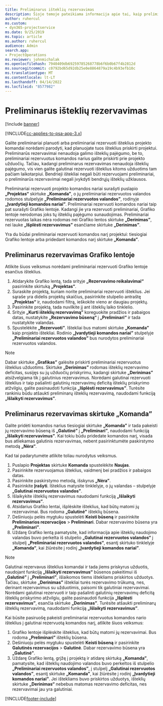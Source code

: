 ```yaml
---
title: Preliminarus išteklių rezervavimas
description: Šioje temoje pateikiama informacija apie tai, kaip preliminariai planuoti arba preliminariai rezervuoti projekto komandos narius.
author: ruhercul
ms.custom:
- dyn365-projectservice
ms.date: 9/25/2019
ms.topic: article
ms.author: ruhercul
audience: Admin
search.app:
- ProjectOperations
ms.reviewer: johnmichalak
ms.openlocfilehash: 7940409db69259785268778b6f6b0b67f4b2812d
ms.sourcegitcommit: c0792bd65d92db25e0e8864879a19c4b93efb10c
ms.translationtype: MT
ms.contentlocale: lt-LT
ms.lasthandoff: 04/14/2022
ms.locfileid: "8577982"
---
```

# <a name="soft-book-a-resource"></a>Preliminarus išteklių rezervavimas

[!include [banner](../includes/psa-now-project-operations.md)]

[!INCLUDE[cc-applies-to-psa-app-3.x](../includes/cc-applies-to-psa-app-3x.md)]

Galite preliminariai planuoti arba preliminariai rezervuoti išteklius projekto komandai norėdami parodyti, kad planuojate tuos išteklius priskirti projektui. Preliminarūs rezervavimai nenaudoja galimo išteklių pajėgumo, be to, preliminariai rezervuotus komandos narius galite priskirti prie projekto užduočių. Tačiau, kadangi preliminarus rezervavimas nenaudoja išteklių pajėgumo, vis vien galite galutinai rezervuoti išteklius kitoms užduotims tam pačiam laikotarpiui. Bendrieji ištekliai negali būti rezervuojami preliminariai, o preliminarūs rezervavimai negali įvykdyti bendrųjų išteklių užklausos.

Preliminariai rezervuoti projekto komandos nariai surašyti puslapio **„Projektas“** skirtuke **„Komanda”**, o jų preliminariai rezervuotos valandos rodomos stulpelyje **„Preliminariai rezervuotos valandos”**, rodinyje **„Įvardytieji komandos nariai”**. Preliminariai rezervuoti komandos nariai taip pat surašyti Grafiko lentoje. Kadangi jie yra rezervuoti preliminariai, Grafiko lentoje nerodomas joks tų išteklių pajėgumo sunaudojimas. Preliminariai rezervuotas laikas nėra rodomas nei Grafiko lentos skirtuke **„Derinimas”**, nei lauke **„Išplėsti rezervavimus”** esančiame skirtuke **„Derinimas”**. 

Yra du būdai preliminariai rezervuoti komandos narį projektui: tiesiogiai Grafiko lentoje arba pridedant komandos narį skirtuke **„Komanda”**. 

## <a name="soft-book-from-the-schedule-board"></a>Preliminarus rezervavimas Grafiko lentoje
Atlikite šiuos veiksmus norėdami preliminariai rezervuoti Grafiko lentoje esančius išteklius. 

1. Atidarykite Grafiko lentą, tada srityje **„Rezervavimo reikalavimai“** pasirinkite skirtuką **„Projektas“**.
2. Suraskite projektą, kuriam norite preliminariai rezervuoti išteklius. Jei sąraše yra didelis projektų skaičius, pasirinkite stulpelio antraštę **„Projektas“** ir, naudodami filtrą, ieškokite vieno ar daugiau projektų.
3. Pasirinkite projektą, tada nuvilkite jį ant išteklių laiko tinklelio.
5. Srityje **„Kurti išteklių rezervavimą”** koreguokite pradžios ir pabaigos datas, nustatykite **„Rezervavimo būseną“** į **„Preliminari“** ir tada nustatykite valandas. 
6. Spustelėkite **„Rezervuoti”**. Ištekliai bus matomi skirtuke **„Komanda”** kaip projekto ištekliai. Rodinio **„Įvardytieji komandos nariai”** stulpelyje **„Preliminariai rezervuotos valandos”** bus nurodytos preliminariai rezervuotos valandos.

> [!NOTE]
> Dabar skirtuke **„Grafikas”** galėsite priskirti preliminariai rezervuotus išteklius užduotims. Skirtuke **„Derinimas”** rodomas išteklių rezervavimo deficitas, susijęs su jų užduočių priskyrimu, kadangi skirtuke **„Derinimas”** atsižvelgiama tik į galutinius rezervavimus. Norėdami galutinai rezervuoti išteklius ir taip pašalinti galutinių rezervavimų deficitą išteklių priskyrimo atžvilgiu, galite pasinaudoti funkcija **„Išplėsti rezervavimus”**. Turėsite rankiniu būdu atšaukti preliminarų išteklių rezervavimą, naudodami funkciją **„Išlaikyti rezervavimus”**.

## <a name="soft-book-on-the-team-tab"></a>Preliminarus rezervavimas skirtuke „Komanda”

Galite pridėti komandos narius tiesiogiai skirtuke **„Komanda”** ir tada pakeisti jų rezervavimo būseną iš **„Galutinė”** į **„Preliminari”**, naudodami funkciją **„Išlaikyti rezervavimus”**. Kai tokiu būdu pridedate komandos narį, visada bus atliekamas galutinis rezervavimas, nebent pasirinktumėte paskirstymo metodą **„Nėra“**.

Kad tai padarytumėte atlikite toliau nurodytus veiksmus.

1. Puslapio **Projektas** skirtuke **Komanda** spustelėkite **Naujas**.
2. Pasirinkite rezervuojamus išteklius, vaidmenį bei pradžios ir pabaigos datas.
3. Pasirinkite paskirstymo metodą, išskyrus **„Nėra”**.
4. Pasirinkite **Įrašyti**. Išteklius matysite tinklelyje, o jų valandas – stulpelyje **„Galutinai rezervuotos valandos”**.
5. Išlaikykite išteklių rezervavimus naudodami funkciją **„Išlaikyti rezervavimus“**.
6. Atsidarius Grafiko lentai, išplėskite išteklius, kad būtų matomi jų rezervavimai. Bus rodoma **„Galutinė”** išteklių būsena.
7. Dešiniuoju pelės mygtuku spustelėti **Keisti būseną** ir pasirinkite **Preliminarios rezervacijos** \> **Preliminari**. Dabar rezervavimo būsena yra **„Preliminari”**.
8. Uždarę Grafiko lentą pamatysite, kad informacija apie išteklių naudojimo valandas buvo perkelta iš stulpelio **„Galutinai rezervuotos valandos“** į stulpelį **„Preliminariai rezervuotos valandos“**, esantį skirtuko tinklelyje **„Komanda“**, kai žiūrėsite į rodinį **„Įvardytieji komandos nariai”**.

> [!NOTE]
> Galutinai rezervavus išteklius komandai ir tada jiems priskyrus užduotis, naudojant funkciją **„Išlaikyti rezervavimus“** būsenos pakeitimui iš **„Galutinė”** į **„Preliminari”**, išlaikomos tiems ištekliams priskirtos užduotys. Tačiau, skirtuke **„Derinimas”** ištekliai turės rezervavimo trūkumą, nes, derinant rezervavimus su užduotimis, paisomi tik galutiniai rezervavimai. Norėdami galutinai rezervuoti ir taip pašalinti galutinių rezervavimų deficitą išteklių priskyrimo atžvilgiu, galite pasinaudoti funkcija **„Išplėsti rezervavimus”**, esančia skirtuke **„Derinimas”**. Turėsite atšaukti preliminarų išteklių rezervavimą, naudodami funkciją **„Išlaikyti rezervavimus”**.

Kai būsite pasiruošę pakeisti preliminariai rezervuotus komandos nario išteklius į galutinai rezervuotą komandos narį, atlikite šiuos veiksmus:

1. Grafiko lentoje išplėskite išteklius, kad būtų matomi jų rezervavimai. Bus rodoma **„Preliminari”** išteklių būsena.
2. Dešiniuoju pelės mygtuku spustelėti **Keisti būseną** ir pasirinkite **Galutinės rezervacijos** \> **Galutinė**. Dabar rezervavimo būsena yra **„Galutinė”**.
3. Uždarę Grafiko lentą, grįžę į projektą ir atidarę skirtuką **„Komanda”**, pamatysite, kad išteklių naudojimo valandos buvo perkeltos iš stulpelio **„Preliminariai rezervuotos valandos”**, į stulpelį **„Galutinai rezervuotos valandos”**, esantį skirtuke **„Komanda”**, kai žiūrėsite į rodinį **„Įvardytieji komandos nariai”**. Jei ištekliams buvo priskirtos užduotys, išteklių skirtuke **„Derinimas“** nebebus matomas rezervavimo deficitas, nes rezervavimai jau yra galutiniai.



[!INCLUDE[footer-include](../includes/footer-banner.md)]
